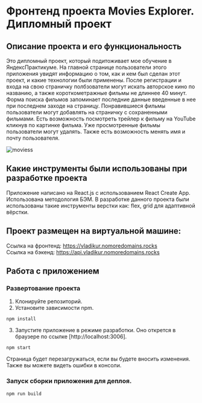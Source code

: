 # Фронтенд проекта Movies Explorer. Дипломный проект 

## Описание проекта и его функциональность
Это дипломный проект, который подитоживает мое обучение в ЯндексПрактикуме. На главной странице пользователи этого приложения увидят информацию о том, как и кем был сделан этот проект, и какие технологии были применены. После регистрации и входа на свою страничку полбзователи могут искать авторское кино по названию, а также короткометражные фильмы не длиннее 40 минут. Форма поиска фильмов запоминает последние данные введенные в нее при последнем заходе на страницу. Понравившиеся фильмы пользователи могут добавлять на страничку с сохраненными фильмами. Есть возможность посмотреть трейлер к фильму на YouTube кликнув по картинке фильма. Уже просмотренные фильмы пользователи могут удалять. Также есть возможность менять имя и почту пользователя. 

![moviess](https://user-images.githubusercontent.com/83186015/151665245-a15509ba-28d4-4702-96d2-ebfdaeb311c6.gif)

## Какие инструменты были использованы при разработке проекта
Приложение написано на React.js с использованием React Create App. Использована методология БЭМ. В разработке данного проекта были использованы такие инструменты верстки как: flex, grid для адаптивной вёрстки.

## Проект размещен на виртуальной машине:
Ссылка на фронтенд: https://vladikur.nomoredomains.rocks \
Ссылка на бэкенд: https://api.vladikur.nomoredomains.rocks

## Работа с приложением
### Развертование проекта
1. Клонируйте репозиторий.
2. Установите зависимости npm.
```
npm install
```
3. Запустите приложение в режиме разработки. Оно открется в браузере по ссылке [http://localhost:3006].
```
npm start
```
Страница будет перезагружаться, если вы будете вносить изменения. Также вы можете видеть ошибки в консоли.
### Запуск сборки приложения для деплоя.
```
npm run build
```


